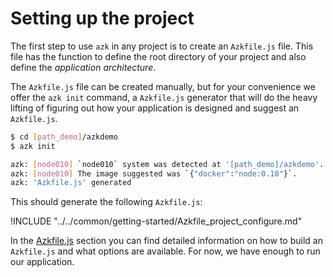 # Setting up the project

The first step to use `azk` in any project is to create an `Azkfile.js` file. This file has the function to define the root directory of your project and also define the *application architecture*.

The `Azkfile.js` file can be created manually, but for your convenience we offer the `azk init` command, a `Azkfile.js` generator that will do the heavy lifting of figuring out how your application is designed and suggest an `Azkfile.js`.

```bash
$ cd [path_demo]/azkdemo
$ azk init

azk: [node010] `node010` system was detected at '[path_demo]/azkdemo'.
azk: [node010] The image suggested was `{"docker":"node:0.10"}`.
azk: 'Azkfile.js' generated
```

This should generate the following `Azkfile.js`:

!INCLUDE "../../common/getting-started/Azkfile_project_configure.md"

In the [Azkfile.js](../azkfilejs/README.md) section you can find detailed information on how to build an `Azkfile.js` and what options are available. For now, we have enough to run our application.
